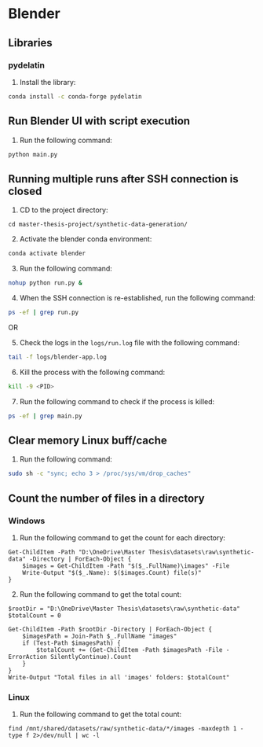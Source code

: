 # Blender

## Libraries

### pydelatin

1. Install the library:

````bash
conda install -c conda-forge pydelatin
````

## Run Blender UI with script execution

1. Run the following command:

````bash
python main.py
````

## Running multiple runs after SSH connection is closed

1. CD to the project directory:

````text
cd master-thesis-project/synthetic-data-generation/
````

2. Activate the blender conda environment:

````bash
conda activate blender
````

3. Run the following command:

````bash
nohup python run.py &
````

4. When the SSH connection is re-established, run the following command:

````bash
ps -ef | grep run.py
````

OR

5. Check the logs in the `logs/run.log` file with the following command:

````bash
tail -f logs/blender-app.log
````

6. Kill the process with the following command:

````bash
kill -9 <PID>
````

7. Run the following command to check if the process is killed:

````bash
ps -ef | grep main.py
````

## Clear memory Linux buff/cache

1. Run the following command:

````bash
sudo sh -c "sync; echo 3 > /proc/sys/vm/drop_caches"
````

## Count the number of files in a directory

### Windows

1. Run the following command to get the count for each directory:

````text
Get-ChildItem -Path "D:\OneDrive\Master Thesis\datasets\raw\synthetic-data" -Directory | ForEach-Object {
    $images = Get-ChildItem -Path "$($_.FullName)\images" -File
    Write-Output "$($_.Name): $($images.Count) file(s)"
}
````

2. Run the following command to get the total count:

````text
$rootDir = "D:\OneDrive\Master Thesis\datasets\raw\synthetic-data"
$totalCount = 0

Get-ChildItem -Path $rootDir -Directory | ForEach-Object {
    $imagesPath = Join-Path $_.FullName "images"
    if (Test-Path $imagesPath) {
        $totalCount += (Get-ChildItem -Path $imagesPath -File -ErrorAction SilentlyContinue).Count
    }
}
Write-Output "Total files in all 'images' folders: $totalCount"
````

### Linux

1. Run the following command to get the total count:

````text
find /mnt/shared/datasets/raw/synthetic-data/*/images -maxdepth 1 -type f 2>/dev/null | wc -l
````